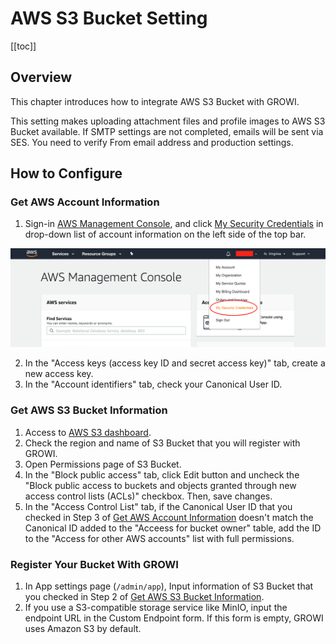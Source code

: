 # AWS S3 Bucket Setting

[[toc]]

## Overview

This chapter introduces how to integrate AWS S3 Bucket with GROWI.

This setting makes uploading attachment files and profile images to AWS S3 Bucket available. If SMTP settings are not completed, emails will be sent via SES. You need to verify From email address and production settings.
  
## How to Configure

### Get AWS Account Information

1. Sign-in [AWS Management Console](https://aws.amazon.com/console/), and click [My Security Credentials](https://console.aws.amazon.com/iam/home?#/security_credentials) in drop-down list of account information on the left side of the top bar.

![aws-setting-1](./images/aws-setting-1.png)

2. In the "Access keys (access key ID and secret access key)" tab, create a new access key.
3. In the "Account identifiers" tab, check your Canonical User ID.

### Get AWS S3 Bucket Information 

1. Access to [AWS S3 dashboard](https://s3.console.aws.amazon.com/s3).
2. Check the region and name of S3 Bucket that you will register with GROWI.
3. Open Permissions page of S3 Bucket.
4. In the "Block public access" tab, click Edit button and uncheck the "Block public access to buckets and objects granted through new access control lists (ACLs)" checkbox. Then, save changes.
5. In the "Access Control List" tab, if the Canonical User ID that you checked in Step 3 of [Get AWS Account Information](#get-aws-account-information) doesn't match the Canonical ID added to the "Acceess for bucket owner" table, add the ID to the "Access for other AWS accounts" list with full permissions.

### Register Your Bucket With GROWI
1. In App settings page (`/admin/app`), Input information of S3 Bucket that you checked in Step 2 of [Get AWS S3 Bucket Information](#get-aws-s3-bucket-information).
2. If you use a S3-compatible storage service like MinIO, input the endpoint URL in the Custom Endpoint form. If this form is empty, GROWI uses Amazon S3 by default.
